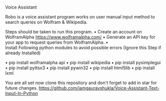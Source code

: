 Voice Assistant

Robo is a voice assistant program works on user manual input method to search queries on Wolfram & Wikipedia.

Steps should be taken to run this program.
•	Create an account on WolframAlpha  https://www.wolframalpha.com/
•	 Generate an API key for your app to request queries from WolframAlpha.
•	
Install Following python modules to avoid possible errors
(Ignore this Step if already Installed)
 
•	pip install wolframalpha api
•	pip install wikipedia
•	pip install pysimplegui
•	pip install pyttsx3
•	pip install pywin32
•	pip install html5lib
•	pip install lxml

You are all set now clone this repository and don't forget to add in star for future changes.
https://github.com/iamgauravshukla/Voice-Assistant-Text-Input-In-Python



